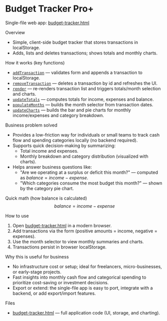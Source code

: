 # Budget Tracker Pro+

Single-file web app: [budget-tracker.html](budget-tracker.html)

Overview
- Simple, client-side budget tracker that stores transactions in localStorage.
- Adds, lists and deletes transactions; shows totals and monthly charts.

How it works (key functions)
- [`addTransaction`](budget-tracker.html) — validates form and appends a transaction to localStorage.
- [`removeTransaction`](budget-tracker.html) — deletes a transaction by id and refreshes the UI.
- [`render`](budget-tracker.html) — re-renders transaction list and triggers totals/month selection and charts.
- [`updateTotals`](budget-tracker.html) — computes totals for income, expenses and balance.
- [`populateMonths`](budget-tracker.html) — builds the month selector from transaction dates.
- [`updateCharts`](budget-tracker.html) — builds the bar and pie charts for monthly income/expenses and category breakdown.

Business problem solved
- Provides a low-friction way for individuals or small teams to track cash flow and spending categories locally (no backend required).
- Supports quick decision-making by summarizing:
  - Total income and expenses.
  - Monthly breakdown and category distribution (visualized with charts).
- Helps answer business questions like:
  - "Are we operating at a surplus or deficit this month?" — computed as $balance = income - expense$.
  - "Which categories consume the most budget this month?" — shown by the category pie chart.

Quick math (how balance is calculated)
$$
balance = income - expense
$$

How to use
1. Open [budget-tracker.html](budget-tracker.html) in a modern browser.
2. Add transactions via the form (positive amounts = income, negative = expenses).
3. Use the month selector to view monthly summaries and charts.
4. Transactions persist in browser localStorage.

Why this is useful for business
- No infrastructure cost or setup; ideal for freelancers, micro-businesses, or early-stage projects.
- Fast insights into monthly cash flow and categorical spending to prioritize cost-saving or investment decisions.
- Export or extend: the single-file app is easy to port, integrate with a backend, or add export/import features.

Files
- [budget-tracker.html](budget-tracker.html) — full application code (UI, storage, and charting).
```// filepath: README.md
